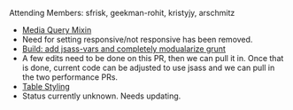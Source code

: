 Attending Members: sfrisk, geekman-rohit, kristyjy, arschmitz

* [Media Query Mixin](https://github.com/jquery/css-chassis/pull/94)
 * Need for setting responsive/not responsive has been removed.
* [Build: add jsass-vars and completely modualarize grunt](https://github.com/jquery/css-chassis/pull/89)
 * A few edits need to be done on this PR, then we can pull it in. Once that is done, current code can be adjusted to use jsass and we can pull in the two performance PRs.
* [Table Styling](https://github.com/jquery/css-chassis/pull/69)
 * Status currently unknown. Needs updating.
